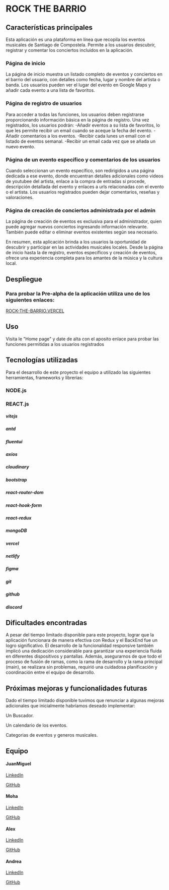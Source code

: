 # ROCK THE BARRIO

## Características principales

Esta aplicación es una plataforma en línea que recopila los eventos musicales de Santiago de Compostela. Permite a los usuarios descubrir, registrar y comentar los conciertos incluidos en la aplicación.

### Página de inicio

La página de inicio muestra un listado completo de eventos y conciertos en el barrio del usuario, con detalles como fecha, lugar y nombre del artista o banda. Los usuarios pueden ver el lugar del evento en Google Maps y añadir cada evento a una lista de favoritos.

### Página de registro de usuarios

Para acceder a todas las funciones, los usuarios deben registrarse proporcionando información básica en la página de registro. Una vez registrados, los usuarios podrán:
        -Añadir eventos a su lista de favoritos, lo que les permite recibir un email cuando se aceque la fecha del evento.
        -Añadir comentarios a los eventos.
        -Recibir cada lunes un email con el listado de eventos semanal.
        -Recibir un email cada vez que se añada un nuevo evento.

### Página de un evento específico y comentarios de los usuarios

Cuando seleccionan un evento específico, son redirigidos a una página dedicada a ese evento, donde encuentran detalles adicionales como videos de youtubee del artista, enlace a la compra de entradas si procede, descripción detallada del evento y enlaces a urls relacionadas con el evento o el artista. Los usuarios registrados pueden dejar comentarios, reseñas y valoraciones.

### Página de creación de conciertos administrada por el admin

La página de creación de eventos es exclusiva para el administrador, quien puede agregar nuevos conciertos ingresando información relevante. También puede editar o eliminar eventos existentes según sea necesario.

En resumen, esta aplicación brinda a los usuarios la oportunidad de descubrir y participar en las actividades musicales locales. Desde la página de inicio hasta la de registro, eventos específicos y creación de eventos, ofrece una experiencia completa para los amantes de la música y la cultura local. 


## Despliegue

### Para probar la Pre-alpha de la aplicación utiliza uno de los siguientes enlaces: 

[ROCK-THE-BARRIO.VERCEL](https://rock-the-barrio-front-one.vercel.app)




## Uso

Visita le "Home page" y date de alta con el aposito enlace para probar las funciones permitidas a los usuarios registrados

## Tecnologías utilizadas

Para el desarrollo de este proyecto el equipo a utilizado las siguientes herramientas, frameworks y librerias:

### NODE.js
### REACT.js

##### vitejs
##### antd
##### fluentui
##### axios    
##### cloudinary
##### bootstrap
##### react-router-dom
##### react-hook-form
##### react-redux
##### mongoDB
##### vercel
##### netlify
##### figma
##### git
##### github
##### discord

        
## Dificultades encontradas

A pesar del tiempo limitado disponible para este proyecto, lograr que la aplicación funcionara de manera efectiva con Redux y el BackEnd fue un logro significativo. El desarrollo de la funcionalidad responsive también implicó una dedicación considerable para garantizar una experiencia fluida en diferentes dispositivos y pantallas. Además, asegurarnos de que todo el proceso de fusión de ramas, como la rama de desarrollo y la rama principal (main), se realizara sin problemas, requirió una cuidadosa planificación y coordinación entre el equipo de desarrollo.

## Próximas mejoras y funcionalidades futuras

Dado el tiempo limitado disponible tuvimos que renunciar a algunas mejoras adicionales que inicialmente habríamos deseado implementar:

Un Buscador.

Un calendario de los eventos.

Categorias de eventos y generos musicales.

## Equipo

#### JuanMiguel

   [LinkedIn](https://www.linkedin.com/in/miguelabelleira-fsd/)

   [GitHub](https://github.com/GaleGizmo)

#### Moha 

   [LinkedIn](https://www.linkedin.com/in/mohamed-nour-abdulla-743587176/)

   [GitHub](https://github.com/HamudeNour)

#### Alex  

   [LinkedIn](https://www.linkedin.com/in/alejandro-rodriguez-asencio-full-stack-developer/)

   [GitHub](https://github.com/alerodase)

#### Andrea 

   [LinkedIn](https://www.linkedin.com/in/andrea-de-faveri-dev/)

   [GitHub](https://github.com/andrea-de-faveri-01)
